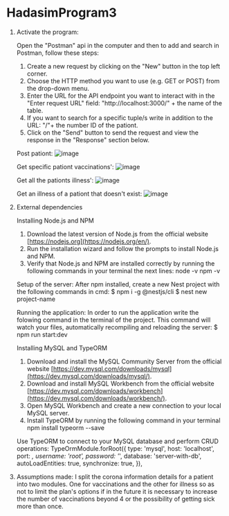 # HadasimProgram3
1. Activate the program:

   Open the "Postman" api in the computer and then to add and search in Postman, follow these steps:
    1. Create a new request by clicking on the "New" button in the top left corner.
    2. Choose the HTTP method you want to use (e.g. GET or POST) from the drop-down menu.
    3. Enter the URL for the API endpoint you want to interact with in the
     "Enter request URL" field: "http://localhost:3000/" + the name of the table.
    4. If you want to search for a specific tuple/s write in addition to the URL: "/"+ the number ID of the pationt. 
    5. Click on the "Send" button to send the request and view the response in the "Response" section below.
     
     Post pationt:
    ![image](https://github.com/YaelMetz/HadasimProgram3/assets/79614198/0448adad-06a5-4eb4-be66-2b23d532470a)
     
     Get specific pationt vaccinations':
     ![image](https://github.com/YaelMetz/HadasimProgram3/assets/79614198/25caaf24-7014-4b91-a7cc-b05d37415839)

     Get all the pationts illness':
    ![image](https://github.com/YaelMetz/HadasimProgram3/assets/79614198/dfb5aaca-66b5-4389-9152-703b3177fcc4)

     Get an illness of a pationt that doesn't exist:
     ![image](https://github.com/YaelMetz/HadasimProgram3/assets/79614198/ca4b942c-0a3d-410b-b5d5-9c5fbea54ee6)
     
     
2. External dependencies
       
    Installing Node.js and NPM
    1. Download the latest version of Node.js from the official website [https://nodejs.org](https://nodejs.org/en/).
    2. Run the installation wizard and follow the prompts to install Node.js and NPM.
    3. Verify that Node.js and NPM are installed correctly by running the following commands in your terminal the next lines:
       node -v
       npm -v

    Setup of the server:
    After npm installed, create a new Nest project with the following commands in cmd:
    $ npm i -g @nestjs/cli
    $ nest new project-name    
    
    Running the application:
    In order to run the application write the folowing command in the terminal of the project.
    This command will watch your files, automatically recompiling and reloading the server:
    $ npm run start:dev
    
    Installing MySQL and TypeORM
    1. Download and install the MySQL Community Server from the official website  [https://dev.mysql.com/downloads/mysql](https://dev.mysql.com/downloads/mysql/).
    2. Download and install MySQL Workbench from the official website [https://dev.mysql.com/downloads/workbench](https://dev.mysql.com/downloads/workbench/).
    3. Open MySQL Workbench and create a new connection to your local MySQL server.
    4. Install TypeORM by running the following command in your terminal
       npm install typeorm --save
       
    Use TypeORM to connect to your MySQL database and perform CRUD operations:
    TypeOrmModule.forRoot({
      type: 'mysql',
      host: 'localhost',
      port: *,
      username: 'root',
      password: '*',
      database: 'server-with-db',
      autoLoadEntities: true,
      synchronize: true,
     }),

3. Assumptions made:
     I split the corona information details for a patient into two modules.
     One for vaccinations and the other for illness so as not to limit the plan's options if in 
     the future it is necessary to increase the number of vaccinations beyond 4 or the possibility 
     of getting sick more than once.